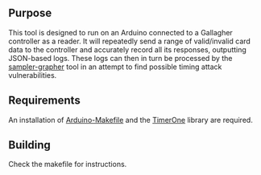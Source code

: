 ## Purpose

This tool is designed to run on an Arduino connected to a Gallagher controller as a reader. It will repeatedly send a range of valid/invalid card data to the controller and accurately record all its responses, outputting JSON-based logs. These logs can then in turn be processed by the [sampler-grapher](../sampler-grapher/) tool in an attempt to find possible timing attack vulnerabilities.


## Requirements

An installation of [Arduino-Makefile](https://github.com/sudar/Arduino-Makefile) and the [TimerOne](https://github.com/PaulStoffregen/TimerOne) library are required.


## Building

Check the makefile for instructions.
